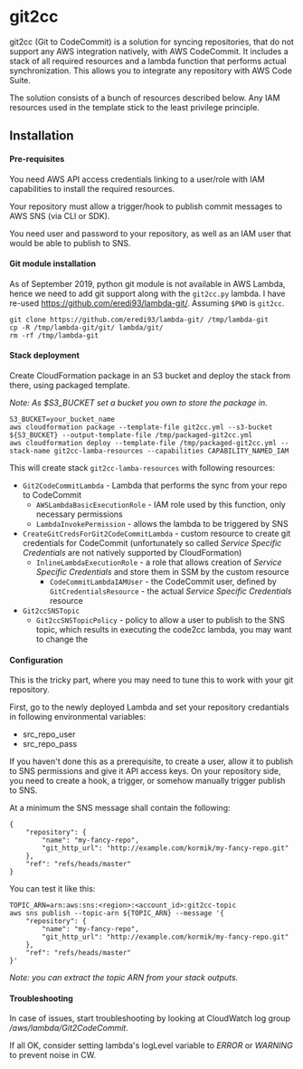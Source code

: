 # git2cc

git2cc (Git to CodeCommit) is a solution for syncing repositories, that do not support any AWS integration natively, with AWS CodeCommit. It includes a stack of all required resources and a lambda function that performs actual synchronization. This allows you to integrate any repository with AWS Code Suite.

The solution consists of a bunch of resources described below. Any IAM resources used in the template stick to the least privilege principle.

## Installation

#### Pre-requisites

You need AWS API access credentials linking to a user/role with IAM capabilities to install the required resources.

Your repository must allow a trigger/hook to publish commit messages to AWS SNS (via CLI or SDK). 

You need user and password to your repository, as well as an IAM user that would be able to publish to SNS.


#### Git module installation

As of September 2019, python git module is not available in AWS Lambda, hence we need to add git support along with the `git2cc.py` lambda. I have re-used https://github.com/eredi93/lambda-git/. Assuming `$PWD` is `git2cc`. 
```
git clone https://github.com/eredi93/lambda-git/ /tmp/lambda-git
cp -R /tmp/lambda-git/git/ lambda/git/
rm -rf /tmp/lambda-git
```

#### Stack deployment

Create CloudFormation package in an S3 bucket and deploy the stack from there, using packaged template.

_Note: As $S3_BUCKET set a bucket you own to store the package in._

```
S3_BUCKET=your_bucket_name
aws cloudformation package --template-file git2cc.yml --s3-bucket ${S3_BUCKET} --output-template-file /tmp/packaged-git2cc.yml
aws cloudformation deploy --template-file /tmp/packaged-git2cc.yml --stack-name git2cc-lamba-resources --capabilities CAPABILITY_NAMED_IAM
```

This will create stack `git2cc-lamba-resources` with following resources:
* `Git2CodeCommitLambda` - Lambda that performs the sync from your repo to CodeCommit
  * `AWSLambdaBasicExecutionRole` - IAM role used by this function, only necessary permissions
  * `LambdaInvokePermission` - allows the lambda to be triggered by SNS
* `CreateGitCredsForGit2CodeCommitLambda` - custom resource to create git credentials for CodeCommit (unfortunately so called _Service Specific Credentials_ are not natively supported by CloudFormation)
  * `InlineLambdaExecutionRole` - a role that allows creation of _Service Specific Credentials_ and store them in SSM by the custom resource
    * `CodeCommitLambdaIAMUser` - the CodeCommit user, defined by `GitCredentialsResource` - the actual _Service Specific Credentials_ resource
* `Git2ccSNSTopic`
  * `Git2ccSNSTopicPolicy` - policy to allow a user to publish to the SNS topic, which results in executing the code2cc lambda, you may want to change the 

#### Configuration

This is the tricky part, where you may need to tune this to work with your git repository.

First, go to the newly deployed Lambda and set your repository credantials in following environmental variables:
- src_repo_user
- src_repo_pass

If you haven't done this as a prerequisite, to create a user, allow it to publish to SNS permissions and give it API access keys. On your repository side, you need to create a hook, a trigger, or somehow manually trigger publish to SNS. 

At a minimum the SNS message shall contain the following:
```
{
    "repository": {
        "name": "my-fancy-repo",
        "git_http_url": "http://example.com/kormik/my-fancy-repo.git"
    },
    "ref": "refs/heads/master"
}
```

You can test it like this:

```
TOPIC_ARN=arn:aws:sns:<region>:<account_id>:git2cc-topic
aws sns publish --topic-arn ${TOPIC_ARN} --message '{
    "repository": {
        "name": "my-fancy-repo",
        "git_http_url": "http://example.com/kormik/my-fancy-repo.git"
    },
    "ref": "refs/heads/master"
}' 
```

_Note: you can extract the topic ARN from your stack outputs._

#### Troubleshooting

In case of issues, start troubleshooting by looking at CloudWatch log group */aws/lambda/Git2CodeCommit*.

If all OK, consider setting lambda's logLevel variable to _ERROR_ or _WARNING_ to prevent noise in CW.